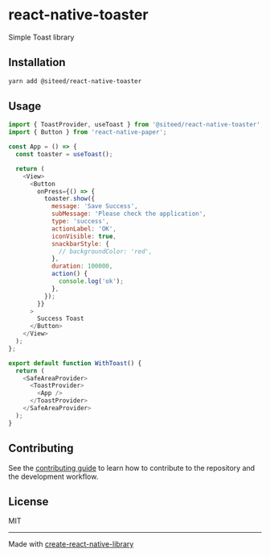 # react-native-toaster

Simple Toast library

## Installation

```sh
yarn add @siteed/react-native-toaster
```

## Usage

```js
import { ToastProvider, useToast } from '@siteed/react-native-toaster';
import { Button } from 'react-native-paper';

const App = () => {
  const toaster = useToast();

  return (
    <View>
      <Button
        onPress={() => {
          toaster.show({
            message: 'Save Success',
            subMessage: 'Please check the application',
            type: 'success',
            actionLabel: 'OK',
            iconVisible: true,
            snackbarStyle: {
              // backgroundColor: 'red',
            },
            duration: 100000,
            action() {
              console.log('ok');
            },
          });
        }}
      >
        Success Toast
      </Button>
    </View>
  );
};

export default function WithToast() {
  return (
    <SafeAreaProvider>
      <ToastProvider>
        <App />
      </ToastProvider>
    </SafeAreaProvider>
  );
}
```

## Contributing

See the [contributing guide](CONTRIBUTING.md) to learn how to contribute to the repository and the development workflow.

## License

MIT

---

Made with [create-react-native-library](https://github.com/callstack/react-native-builder-bob)
